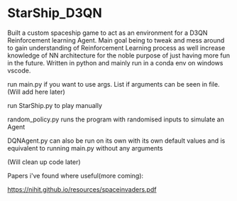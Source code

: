 # StarShip_D3QN

Built a custom spaceship game to act as an environment for a D3QN Reinforcement learning Agent. Main goal being to tweak and mess around to gain understanding
of Reinforcement Learning process as well increase knowledge of NN architecture for the noble purpose of just having more fun in the future.
Written in python and mainly run in a conda env on windows vscode. 

run main.py if you want to use args. List if arguments can be seen in file. (Will add here later)  

run StarShip.py to play manually 

random_policy.py runs the program with randomised inputs to simulate an Agent

DQNAgent.py can also be run on its own with its own default values and is equivalent to running main.py without any arguments 


(Will clean up code later)

Papers i've found where useful(more coming):

https://nihit.github.io/resources/spaceinvaders.pdf